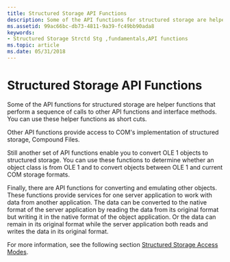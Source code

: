 ```yaml
---
title: Structured Storage API Functions
description: Some of the API functions for structured storage are helper functions that perform a sequence of calls to other API functions and interface methods. You can use these helper functions as short cuts.
ms.assetid: 99ac66bc-db73-4811-9a39-fc49bb90ada8
keywords:
- Structured Storage Strctd Stg ,fundamentals,API functions
ms.topic: article
ms.date: 05/31/2018
---
```


# Structured Storage API Functions

Some of the API functions for structured storage are helper functions that perform a sequence of calls to other API functions and interface methods. You can use these helper functions as short cuts.

Other API functions provide access to COM's implementation of structured storage, Compound Files.

Still another set of API functions enable you to convert OLE 1 objects to structured storage. You can use these functions to determine whether an object class is from OLE 1 and to convert objects between OLE 1 and current COM storage formats.

Finally, there are API functions for converting and emulating other objects. These functions provide services for one server application to work with data from another application. The data can be converted to the native format of the server application by reading the data from its original format but writing it in the native format of the object application. Or the data can remain in its original format while the server application both reads and writes the data in its original format.

For more information, see the following section [Structured Storage Access Modes](structured-storage-access-modes.md).

 

 




